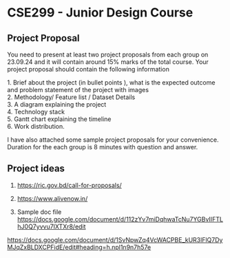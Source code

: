 # CSE299 - Junior Design Course

## Project Proposal
<p>You need to present at least two project proposals from each group on 23.09.24 and it will contain around 15% marks of the total course. Your project proposal should contain the following information</p>
1. Brief about the project (in bullet points ), what is the expected outcome and problem statement of the project with images</br>
2. Methodology/ Feature list / Dataset Details</br>
3. A diagram explaining the project</br>
4. Technology stack</br>
5. Gantt chart explaining the timeline</br>
6. Work distribution.</br>

<p>I have also attached some sample project proposals for your convenience. Duration for the each group is 8 minutes with question and answer.</p>

## Project ideas
1. https://ric.gov.bd/call-for-proposals/ </br>

2. https://www.alivenow.in/ </br>

3. Sample doc file </br>
https://docs.google.com/document/d/112zYv7miDqhwaTcNu7YGBvIIFTLhJ0Q7yvvu7IXTXr8/edit </br>

https://docs.google.com/document/d/1SvNpwZq4VcWACPBE_kUR3lFlQ7DyMJqZxBLDXCPFidE/edit#heading=h.npl1n9n7h57e </br>
